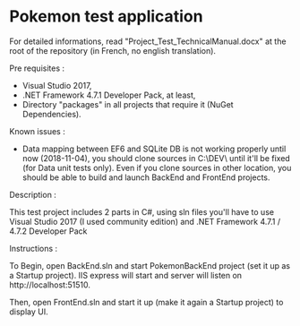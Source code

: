# Pokemon test application

For detailed informations, read "Project_Test_TechnicalManual.docx" at the root of the repository (in French, no english translation).

Pre requisites :

- Visual Studio 2017,
- .NET Framework 4.7.1 Developer Pack, at least,
- Directory "packages" in all projects that require it (NuGet Dependencies).

Known issues :

- Data mapping between EF6 and SQLite DB is not working properly until now (2018-11-04), you should clone sources in C:\DEV\ until it'll be fixed (for Data unit tests only). Even if you clone sources in other location, you should be able to build and launch BackEnd and FrontEnd projects.

Description :

This test project includes 2 parts in C#, using sln files you'll have to use Visual Studio 2017 (I used community edition) and .NET Framework 4.7.1 / 4.7.2 Developer Pack

Instructions :

To Begin, open BackEnd.sln and start PokemonBackEnd project (set it up as a Startup project).
IIS express will start and server will listen on http://localhost:51510.

Then, open FrontEnd.sln and start it up (make it again a Startup project) to display UI.
